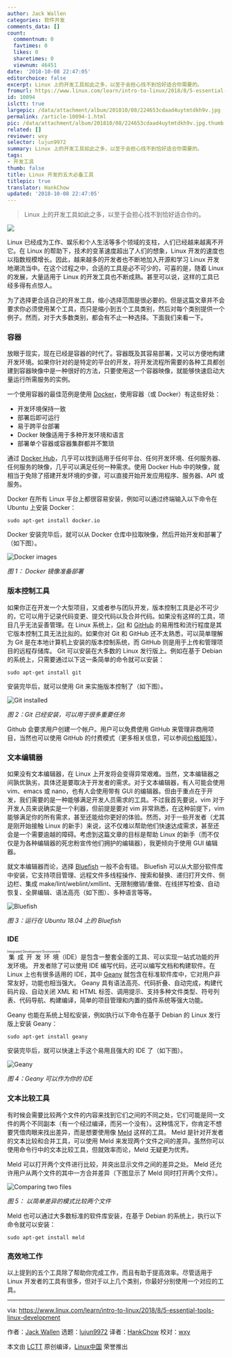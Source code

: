 ```yaml
---
author: Jack Wallen
categories: 软件开发
comments_data: []
count:
  commentnum: 0
  favtimes: 0
  likes: 0
  sharetimes: 0
  viewnum: 46451
date: '2018-10-08 22:47:05'
editorchoice: false
excerpt: Linux 上的开发工具如此之多，以至于会担心找不到恰好适合你需要的。
fromurl: https://www.linux.com/learn/intro-to-linux/2018/8/5-essential-tools-linux-development
id: 10094
islctt: true
largepic: /data/attachment/album/201810/08/224653cdaad4uytmtdkh9v.jpg
permalink: /article-10094-1.html
pic: /data/attachment/album/201810/08/224653cdaad4uytmtdkh9v.jpg.thumb.jpg
related: []
reviewer: wxy
selector: lujun9972
summary: Linux 上的开发工具如此之多，以至于会担心找不到恰好适合你需要的。
tags:
- 开发工具
thumb: false
title: Linux 开发的五大必备工具
titlepic: true
translator: HankChow
updated: '2018-10-08 22:47:05'
---
```



> 
> Linux 上的开发工具如此之多，以至于会担心找不到恰好适合你的。
> 
> 
> 


![](/data/attachment/album/201810/08/224653cdaad4uytmtdkh9v.jpg)


Linux 已经成为工作、娱乐和个人生活等多个领域的支柱，人们已经越来越离不开它。在 Linux 的帮助下，技术的变革速度超出了人们的想象，Linux 开发的速度也以指数规模增长。因此，越来越多的开发者也不断地加入开源和学习 Linux 开发地潮流当中。在这个过程之中，合适的工具是必不可少的，可喜的是，随着 Linux 的发展，大量适用于 Linux 的开发工具也不断成熟。甚至可以说，这样的工具已经多得有点惊人。


为了选择更合适自己的开发工具，缩小选择范围是很必要的。但是这篇文章并不会要求你必须使用某个工具，而只是缩小到五个工具类别，然后对每个类别提供一个例子。然而，对于大多数类别，都会有不止一种选择。下面我们来看一下。


### 容器


放眼于现实，现在已经是容器的时代了。容器既及其容易部署，又可以方便地构建开发环境。如果你针对的是特定的平台的开发，将开发流程所需要的各种工具都创建到容器映像中是一种很好的方法，只要使用这一个容器映像，就能够快速启动大量运行所需服务的实例。


一个使用容器的最佳范例是使用 [Docker](https://www.docker.com/)，使用容器（或 Docker）有这些好处：


* 开发环境保持一致
* 部署后即可运行
* 易于跨平台部署
* Docker 映像适用于多种开发环境和语言
* 部署单个容器或容器集群都并不繁琐


通过 [Docker Hub](https://hub.docker.com/)，几乎可以找到适用于任何平台、任何开发环境、任何服务器、任何服务的映像，几乎可以满足任何一种需求。使用 Docker Hub 中的映像，就相当于免除了搭建开发环境的步骤，可以直接开始开发应用程序、服务器、API 或服务。


Docker 在所有 Linux 平台上都很容易安装，例如可以通过终端输入以下命令在 Ubuntu 上安装 Docker：



```
sudo apt-get install docker.io
```

Docker 安装完毕后，就可以从 Docker 仓库中拉取映像，然后开始开发和部署了（如下图）。


![Docker images](/data/attachment/album/201810/08/224710u8s0666a28qq656k.jpg "Docker images")


*图 1： Docker 镜像准备部署*


### 版本控制工具


如果你正在开发一个大型项目，又或者参与团队开发，版本控制工具是必不可少的，它可以用于记录代码变更、提交代码以及合并代码。如果没有这样的工具，项目几乎无法妥善管理。在 Linux 系统上，[Git](https://git-scm.com/) 和 [GitHub](https://github.com/) 的易用性和流行程度是其它版本控制工具无法比拟的。如果你对 Git 和 GitHub 还不太熟悉，可以简单理解为 Git 是在本地计算机上安装的版本控制系统，而 GitHub 则是用于上传和管理项目的远程存储库。 Git 可以安装在大多数的 Linux 发行版上。例如在基于 Debian 的系统上，只需要通过以下这一条简单的命令就可以安装：



```
sudo apt-get install git
```

安装完毕后，就可以使用 Git 来实施版本控制了（如下图）。


![Git installed](/data/attachment/album/201810/08/224713jrnfqdqc2cfq8cc2.jpg "Git installed")


*图 2：Git 已经安装，可以用于很多重要任务*


Github 会要求用户创建一个帐户。用户可以免费使用 GitHub 来管理非商用项目，当然也可以使用 GitHub 的付费模式（更多相关信息，可以参阅[价格矩阵](https://github.com/pricing)）。


### 文本编辑器


如果没有文本编辑器，在 Linux 上开发将会变得异常艰难。当然，文本编辑器之间孰优孰劣，具体还是要取决于开发者的需求。对于文本编辑器，有人可能会使用 vim、emacs 或 nano，也有人会使用带有 GUI 的编辑器。但由于重点在于开发，我们需要的是一种能够满足开发人员需求的工具。不过我首先要说，vim 对于开发人员来说确实是一个利器，但前提是要对 vim 非常熟悉，在这种前提下，vim 能够满足你的所有需求，甚至还能给你更好的体验。然而，对于一些开发者（尤其是刚开始接触 Linux 的新手）来说，这不仅难以帮助他们快速达成需求，甚至还会是一个需要逾越的障碍。考虑到这篇文章的目标是帮助 Linux 的新手（而不仅仅是为各种编辑器的死忠粉宣传他们拥护的编辑器），我更倾向于使用 GUI 编辑器。


就文本编辑器而论，选择 [Bluefish](http://bluefish.openoffice.nl/index.html) 一般不会有错。 Bluefish 可以从大部分软件库中安装，它支持项目管理、远程文件多线程操作、搜索和替换、递归打开文件、侧边栏、集成 make/lint/weblint/xmllint、无限制撤销/重做、在线拼写检查、自动恢复、全屏编辑、语法高亮（如下图）、多种语言等等。


![Bluefish](/data/attachment/album/201810/08/224717kjaasfzd7pdzwfdw.jpg "Bluefish")


*图 3：运行在 Ubuntu 18.04 上的 Bluefish*


### IDE


<ruby> 集成开发环境 <rt>  Integrated Development Environment </rt></ruby>（IDE）是包含一整套全面的工具、可以实现一站式功能的开发环境。 开发者除了可以使用 IDE 编写代码，还可以编写文档和构建软件。在 Linux 上也有很多适用的 IDE，其中 [Geany](https://www.geany.org/) 就包含在标准软件库中，它对用户非常友好，功能也相当强大。 Geany 具有语法高亮、代码折叠、自动完成，构建代码片段、自动关闭 XML 和 HTML 标签、调用提示、支持多种文件类型、符号列表、代码导航、构建编译，简单的项目管理和内置的插件系统等强大功能。


Geany 也能在系统上轻松安装，例如执行以下命令在基于 Debian 的 Linux 发行版上安装 Geany：



```
sudo apt-get install geany
```

安装完毕后，就可以快速上手这个易用且强大的 IDE 了（如下图）。


![Geany](/data/attachment/album/201810/08/224719mme9jmr066q4att0.jpg "Geany")


*图 4：Geany 可以作为你的 IDE*


### 文本比较工具


有时候会需要比较两个文件的内容来找到它们之间的不同之处，它们可能是同一文件的两个不同副本（有一个经过编译，而另一个没有）。这种情况下，你肯定不想要凭借肉眼来找出差异，而是想要使用像 [Meld](http://meldmerge.org/) 这样的工具。 Meld 是针对开发者的文本比较和合并工具，可以使用 Meld 来发现两个文件之间的差异。虽然你可以使用命令行中的文本比较工具，但就效率而论，Meld 无疑更为优秀。


Meld 可以打开两个文件进行比较，并突出显示文件之间的差异之处。 Meld 还允许用户从两个文件的其中一方合并差异（下图显示了 Meld 同时打开两个文件）。


![Comparing two files](/data/attachment/album/201810/08/224721nosijxktai8zzqrn.jpg "Comparing two files")


*图 5： 以简单差异的模式比较两个文件*


Meld 也可以通过大多数标准的软件库安装，在基于 Debian 的系统上，执行以下命令就可以安装：



```
sudo apt-get install meld
```

### 高效地工作


以上提到的五个工具除了帮助你完成工作，而且有助于提高效率。尽管适用于 Linux 开发者的工具有很多，但对于以上几个类别，你最好分别使用一个对应的工具。




---


via: <https://www.linux.com/learn/intro-to-linux/2018/8/5-essential-tools-linux-development>


作者：[Jack Wallen](https://www.linux.com/users/jlwallen) 选题：[lujun9972](https://github.com/lujun9972) 译者：[HankChow](https://github.com/HankChow) 校对：[wxy](https://github.com/wxy)


本文由 [LCTT](https://github.com/LCTT/TranslateProject) 原创编译，[Linux中国](https://linux.cn/) 荣誉推出